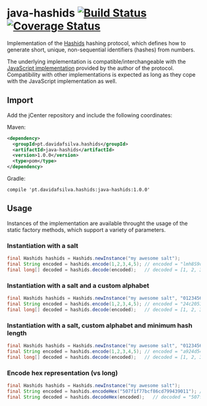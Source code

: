 # java-hashids [![Build Status](https://travis-ci.org/davidafsilva/java-hashids.svg?branch=master)](https://travis-ci.org/davidafsilva/java-hashids) [![Coverage Status](https://img.shields.io/coveralls/davidafsilva/java-hashids/master.svg)](https://coveralls.io/github/davidafsilva/java-hashids?branch=master)
Implementation of the [Hashids](http://hashids.org) hashing protocol, which defines how to generate short, unique, non-sequential identifiers (hashes) from numbers.

The underlying implementation is compatible/interchangeable with the [JavaScript implementation](https://github.com/ivanakimov/hashids.js) provided by the author of the protocol.
Compatibility with other implementations is expected as long as they cope with the JavaScript implementation as well.

## Import

Add the jCenter repository and include the following coordinates:

Maven:
```xml
<dependency>
  <groupId>pt.davidafsilva.hashids</groupId>
  <artifactId>java-hashids</artifactId>
  <version>1.0.0</version>
  <type>pom</type>
</dependency>
```
Gradle:
```
compile 'pt.davidafsilva.hashids:java-hashids:1.0.0'
```

## Usage

Instances of the implementation are available throught the usage of the static factory methods, 
which support a variety of parameters.

### Instantiation with a salt
```java
final Hashids hashids = Hashids.newInstance("my awesome salt");
final String encoded = hashids.encode(1,2,3,4,5); // encoded = "lmh8S9cQuk"
final long[] decoded = hashids.decode(encoded);   // decoded = [1, 2, 3, 4, 5]
```

### Instantiation with a salt and a custom alphabet
```java
final Hashids hashids = Hashids.newInstance("my awesome salt", "0123456789abcdef");
final String encoded = hashids.encode(1,2,3,4,5); // encoded = "24c20519fb"
final long[] decoded = hashids.decode(encoded);   // decoded = [1, 2, 3, 4, 5]
```

### Instantiation with a salt, custom alphabet and minimum hash length
```java
final Hashids hashids = Hashids.newInstance("my awesome salt", "0123456789abcdef", 32);
final String encoded = hashids.encode(1,2,3,4,5); // encoded = "a924d54a937624c20519fb6de82b835b"
final long[] decoded = hashids.decode(encoded);   // decoded = [1, 2, 3, 4, 5]
```

### Encode hex representation (vs long)
```java
final Hashids hashids = Hashids.newInstance("my awesome salt");
final String encoded = hashids.encodeHex("507f1f77bcf86cd799439011"); // encoded = "R2qnd2vkOJTXm7XV7yq4"
final String decoded = hashids.decodeHex(encoded);   // decoded = "507f1f77bcf86cd799439011"
```

